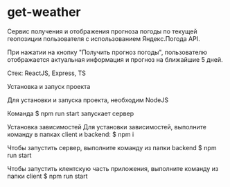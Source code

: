 # get-weather

Сервис получения и отображения прогноза погоды по текущей геопозиции пользователя с использованием Яндекс.Погодa API.

При нажатии на кнопку "Получить прогноз погоды", пользователю отображается актуальная информация и прогноз на ближайшие 5 дней.

Стек: ReactJS, Express, TS

Установка и запуск проекта

Для установки и запуска проекта, необходим NodeJS

Команда $ npm run start запускает сервер

Установка зависимостей
Для установки зависимостей, выполните команду в папках client и backend:
$ npm i

Чтобы запустить сервер, выполните команду из папки backend
$ npm run start

Чтобы запустить клентскую часть приложения, выполните команду из папки client
$ npm run start
